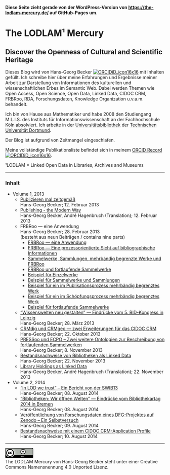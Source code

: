 **Diese Seite zieht gerade von der WordPress-Version von https://the-lodlam-mercury.de/ auf GitHub-Pages um.**

# The LODLAM¹ Mercury

## Discover the Openness of Cultural and Scientific Heritage

Dieses Blog wird von Hans-Georg Becker [![ORCIDiD_icon16x16](https://info.orcid.org/wp-content/uploads/2020/12/ORCIDiD_icon16x16.png)](https://orcid.org/0000-0003-0432-294X) mit Inhalten gefüllt. Ich schreibe hier über meine Erfahrungen und Ergebnisse meiner Arbeit zur Darstellung von Informationen des kulturellen und wissenschaftlichen Erbes im Semantic Web. Dabei werden Themen wie Open Access, Open Science, Open Data, Linked Data, CIDOC CRM, FRBRoo, RDA, Forschungsdaten, Knowledge Organization u.v.a.m. behandelt.

Ich bin von Hause aus Mathematiker und habe 2008 den Studiengang M.L.I.S. des Instituts für Informationswissenschaft an der Fachhochschule Köln absolviert. Ich arbeite in der [Universitätsbibliothek](https://www.ub.tu-dortmund.de/) der [Technischen Universität Dortmund](https://www.tu-dortmund.de/).

Der Blog ist aufgrund von Zeitmangel eingeschlafen.

Meine vollständige Publikationsliste befindet sich in meinem [ORCID Record ![ORCIDiD_icon16x16](https://info.orcid.org/wp-content/uploads/2020/12/ORCIDiD_icon16x16.png)](https://orcid.org/0000-0003-0432-294X).

¹LODLAM = Linked Open Data in Libraries, Archives and Museums

***

### Inhalt

* Volume 1, 2013
  * [Publizieren mal zeitgemäß](2013/02/12/publizieren-mal-zeitgemaess.md)\
    Hans-Georg Becker; 12. Februar 2013
  * [Publishing - the Modern Way](2013/02/12/publishing-the-modern-way.md)\
    Hans-Georg Becker, André Hagenbruch (Translation); 12. Februar 2013  
  * FRBRoo — eine Anwendung\
    Hans-Georg Becker; 28. Februar 2013\
    (besteht aus neun Beiträgen / contains nine parts)
    * [FRBRoo — eine Anwendung](2013/02/15/frbroo-eine-anwendung.md)
    * [FRBRoo — Eine prozessorientierte Sicht auf bibliographische Informationen](2013/02/16/frbroo-eine-prozessorientierte-sicht-auf-bibliographische-informationen.md)
    * [Sammelwerke, Sammlungen, mehrbändig begrenzte Werke und FRBRoo](2013/02/17/sammelwerke-sammlungen-mehrbaendig-begrenzte-werke-und-frbroo.md)
    * [FRBRoo und fortlaufende Sammelwerke](2013/02/28/frbroo-und-fortlaufende-sammelwerke.md)
    * [Beispiel für Einzelwerke](2013/02/16/beispiel-frbroo-fuer-einzelwerke.md)
    * [Beispiel für Sammelwerke und Sammlungen](2013/02/17/beispiel-frbroo-fur-sammelwerke-und-sammlungen-example-frbroo-for-aggregation-works.md)
    * [Beispiel für ein im Publikationsprozess mehrbändig begrenztes Werk](2013/02/17/beispiele-frbroo-fur-mehrbaendig-begrenzte-werke-examples-frbroo-for-multivolume-works.md)
    * [Beispiel für ein im Schöpfungsprozess mehrbändig begrenztes Werk](2013/02/17/)
    * [Beispiel für fortlaufende Sammelwerke](2013/02/28/beispiele-frbroo-und-fortlaufende-sammelwerke.md)
  * [“Wissenswelten neu gestalten” — Eindrücke vom 5. BID-Kongress in Leipzig](2013/03/28/wissenswelten-neu-gestalten-eindrucke-vom-5-bid-kongress-in-leipzig.md)\
    Hans-Georg Becker; 28. März 2013
  * [CRMdig und CRMgeo — zwei Erweiterungen für das CIDOC CRM](2013/10/22/crmdig-und-crmgeo-zwei-erweiterungen-fur-das-cidoc-crm.md)\
    Hans-Georg Becker; 22. Oktober 2013
  * [PRESSoo und ECPO – Zwei weitere Ontologien zur Beschreibung von fortlaufenden Sammelwerken](2013/11/08/pressoo-und-ecpo-zwei-weitere-ontologien-zur-beschreibung-von-fortlaufenden-sammelwerken.md)\
    Hans-Georg Becker; 8. November 2013
  * [Bestandsnachweise von Bibliotheken als Linked Data](2013/11/22/bestandsnachweise-von-bibliotheken-als-linked-data.md)\
    Hans-Georg Becker; 22. November 2013
  * [Library Holdings as Linked Data](2013/11/22/library-holdings-as-linked-data.md)\
    Hans-Georg Becker, André Hagenbruch (Translation); 22. November 2013
* Volume 2, 2014
  *  [“In LOD we trust” – Ein Bericht von der SWIB13](2014/08/08/in-lod-we-trust-ein-bericht-von-der-swib13.md)\
    Hans-Georg Becker; 08. August 2014
  *  [“Bibliotheken: Wir öffnen Welten” — Eindrücke vom Bibliothekartag 2014 in Bremen](2014/08/08/bibliotheken-wir-oeffnen-welten-eindruecke-vom-bibliothekartag-2014-in-bremen.md)\
    Hans-Georg Becker; 08. August 2014
  *  [Veröffentlichung von Forschungsdaten eines DFG-Projektes auf Zenodo – Ein Selbstversuch](2014/08/09/veroeffentlichung-von-forschungsdaten-eines-dfg-projektes-auf-zenodo-ein-selbstversuch.md)\
    Hans-Georg Becker; 09. August 2014
  *  [Bestandsnachweise mit einem CIDOC CRM-Application Profile](2014/08/10/bestandsnachweise-mit-einem-cidoc-crm-application-profile.md)\
    Hans-Georg Becker; 10. August 2014

***

![The LODLAM Mercury von Hans-Georg Becker steht unter einer Creative Commons Namensnennung 4.0 Unported Lizenz.](./cc_by_88x31.png)\
The LODLAM Mercury von Hans-Georg Becker steht unter einer Creative Commons Namensnennung 4.0 Unported Lizenz.